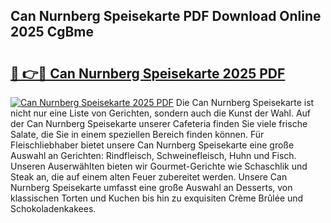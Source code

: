 ## Can Nurnberg Speisekarte PDF Download Online 2025 CgBme

# <h2><a href="http://gc7dmz.nevu.top/?p=Can+Nurnberg+Speisekarte">🔗 👉🔴 Can Nurnberg Speisekarte 2025 PDF</a></h2>

[![Can Nurnberg Speisekarte 2025 PDF](https://i.imgur.com/dBaPXMq.png)](http://gc7dmz.nevu.top/?p=Can+Nurnberg+Speisekarte)
Die Can Nurnberg Speisekarte ist nicht nur eine Liste von Gerichten, sondern auch die Kunst der Wahl. Auf der Can Nurnberg Speisekarte unserer Cafeteria finden Sie viele frische Salate, die Sie in einem speziellen Bereich finden können. Für Fleischliebhaber bietet unsere Can Nurnberg Speisekarte eine große Auswahl an Gerichten: Rindfleisch, Schweinefleisch, Huhn und Fisch. Unseren Auserwählten bieten wir Gourmet-Gerichte wie Schaschlik und Steak an, die auf einem alten Feuer zubereitet werden. Unsere Can Nurnberg Speisekarte umfasst eine große Auswahl an Desserts, von klassischen Torten und Kuchen bis hin zu exquisiten Crème Brûlée und Schokoladenkakees.
